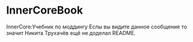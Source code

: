 # InnerCoreBook
InnerCore:Учебник по моддингу
Еслы вы видите данное сообщение то значит Никита Трухачёв ещё не доделал README.
